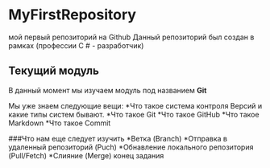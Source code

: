 # MyFirstRepository
мой первый репозиторий на Github
Данный репозиторий был создан в рамках (профессии С # - разработчик)

## Текущий модуль
В данный момент мы изучаем модуль под названием **Git**

Мы уже знаем следующие вещи:
*Что такое система контроля Версий и какие типы систем бывают.
*Что такое Git
*Что такое GitHub
*Что такое Markdown
*Что такое Commit

###Что нам еще следует изучить
*Ветка (Branch)
*Отправка в удаленный репозиторий (Puch)
*Обнавление локального репозитория (Pull/Fetch)
*Слияние (Merge)
конец
задания